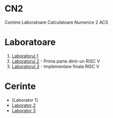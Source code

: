 # CN2

Contine Laboratoare Calculatoare Numerice 2 ACS 

# Laboratoare 
1. [Laboratorul 1](https://github.com/CristiSandu/CN2/tree/master/Lab/Lab1%2B2%2B3/Tema1_Lab_CN2) 
2. [Laboratorul 2](https://github.com/CristiSandu/CN2/tree/master/Lab/Lucrare2) - Prima parte dintr-un RISC V
3. [Laboratorul 3](https://github.com/CristiSandu/CN2/tree/master/Lab/Lucrare3) - Implementare finala RISC V

# Cerinte 
- [Laborator 1]
- [Laborator 2](https://github.com/CristiSandu/CN2/blob/master/Cerinte%20Lucrari/Lucrarea%202.pdf)
- [Laborator 3](https://github.com/CristiSandu/CN2/blob/master/Cerinte%20Lucrari/Lucrarea%203.pdf)
 
